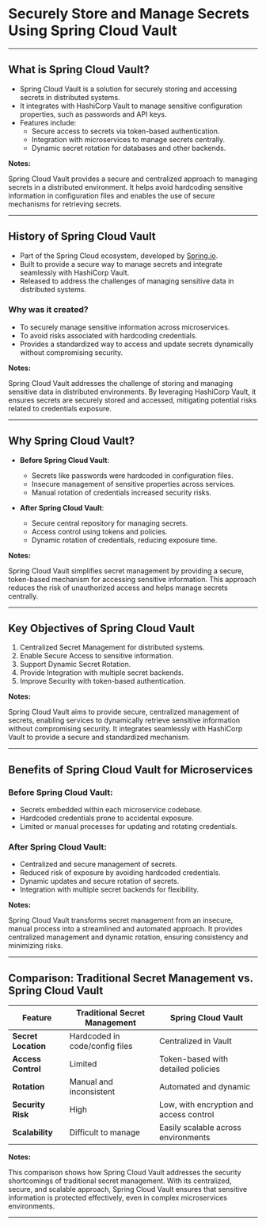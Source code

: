 # **Securely Store and Manage Secrets Using Spring Cloud Vault**

---

## **What is Spring Cloud Vault?**

- Spring Cloud Vault is a solution for securely storing and accessing secrets in distributed systems.
- It integrates with HashiCorp Vault to manage sensitive configuration properties, such as passwords and API keys.
- Features include:
  - Secure access to secrets via token-based authentication.
  - Integration with microservices to manage secrets centrally.
  - Dynamic secret rotation for databases and other backends.

**Notes:**

Spring Cloud Vault provides a secure and centralized approach to managing secrets in a distributed environment. It helps avoid hardcoding sensitive information in configuration files and enables the use of secure mechanisms for retrieving secrets.

---

## **History of Spring Cloud Vault**

- Part of the Spring Cloud ecosystem, developed by [Spring.io](https://spring.io).
- Built to provide a secure way to manage secrets and integrate seamlessly with HashiCorp Vault.
- Released to address the challenges of managing sensitive data in distributed systems.

### Why was it created?
- To securely manage sensitive information across microservices.
- To avoid risks associated with hardcoding credentials.
- Provides a standardized way to access and update secrets dynamically without compromising security.

**Notes:**

Spring Cloud Vault addresses the challenge of storing and managing sensitive data in distributed environments. By leveraging HashiCorp Vault, it ensures secrets are securely stored and accessed, mitigating potential risks related to credentials exposure.

---

## **Why Spring Cloud Vault?**

- **Before Spring Cloud Vault**:
  - Secrets like passwords were hardcoded in configuration files.
  - Insecure management of sensitive properties across services.
  - Manual rotation of credentials increased security risks.

- **After Spring Cloud Vault**:
  - Secure central repository for managing secrets.
  - Access control using tokens and policies.
  - Dynamic rotation of credentials, reducing exposure time.

**Notes:**

Spring Cloud Vault simplifies secret management by providing a secure, token-based mechanism for accessing sensitive information. This approach reduces the risk of unauthorized access and helps manage secrets centrally.

---

## **Key Objectives of Spring Cloud Vault**

1. Centralized Secret Management for distributed systems.
2. Enable Secure Access to sensitive information.
3. Support Dynamic Secret Rotation.
4. Provide Integration with multiple secret backends.
5. Improve Security with token-based authentication.

**Notes:**

Spring Cloud Vault aims to provide secure, centralized management of secrets, enabling services to dynamically retrieve sensitive information without compromising security. It integrates seamlessly with HashiCorp Vault to provide a secure and standardized mechanism.

---

## **Benefits of Spring Cloud Vault for Microservices**

### Before Spring Cloud Vault:
- Secrets embedded within each microservice codebase.
- Hardcoded credentials prone to accidental exposure.
- Limited or manual processes for updating and rotating credentials.

### After Spring Cloud Vault:
- Centralized and secure management of secrets.
- Reduced risk of exposure by avoiding hardcoded credentials.
- Dynamic updates and secure rotation of secrets.
- Integration with multiple secret backends for flexibility.

**Notes:**

Spring Cloud Vault transforms secret management from an insecure, manual process into a streamlined and automated approach. It provides centralized management and dynamic rotation, ensuring consistency and minimizing risks.

---

## **Comparison: Traditional Secret Management vs. Spring Cloud Vault**

| **Feature**                | **Traditional Secret Management**  | **Spring Cloud Vault**                 |
|----------------------------|------------------------------------|----------------------------------------|
| **Secret Location**        | Hardcoded in code/config files     | Centralized in Vault                   |
| **Access Control**         | Limited                            | Token-based with detailed policies     |
| **Rotation**               | Manual and inconsistent            | Automated and dynamic                  |
| **Security Risk**          | High                               | Low, with encryption and access control|
| **Scalability**            | Difficult to manage                | Easily scalable across environments    |

**Notes:**

This comparison shows how Spring Cloud Vault addresses the security shortcomings of traditional secret management. With its centralized, secure, and scalable approach, Spring Cloud Vault ensures that sensitive information is protected effectively, even in complex microservices environments.

---

